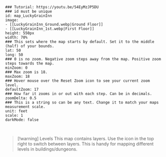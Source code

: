 ```leaflet
### Tutorial: https://youtu.be/54EyMzJP5DU
### id must be unique
id: map_LuckyGrainInn
image: 
- [[LuckyGrainInn_Ground.webp|Ground Floor]]
- [[LuckyGrainInn_1st.webp|First Floor]]
height: 550px
width: 70%
### This sets where the map starts by default. Set it to the middle (half) of your bounds. 
lat: 50
long: 50
### 0 is no zoom. Negative zoom steps away from the map. Positive zoom steps towards the map. 
minZoom: 0
### Max zoom is 18. 
maxZoom: 18
### Hover mouse over the Reset Zoom icon to see your current zoom level. 
defaultZoom: 17
### How far it zooms in or out with each step. Can be in decimals. 
zoomDelta: 0.5
### This is a string so can be any text. Change it to match your maps measurement scale. 
unit: feet
scale: 1
darkMode: false
```

<br>

> [!warning] Levels
> This map contains layers. Use the icon in the top right to switch between layers. 
> This is handy for mapping different levels in buildings/dungeons. 